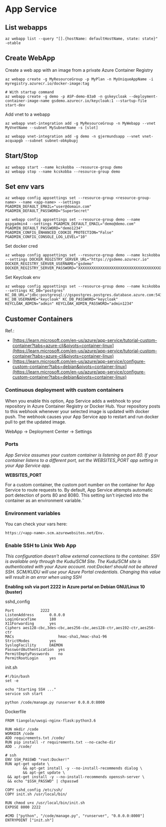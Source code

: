 # App Service
## List webapps
```
az webapp list --query "[].{hostName: defaultHostName, state: state}" -otable
```

## Create WebApp
Create a web app with an image from a private Azure Container Registry
```
az webapp create -g MyResourceGroup -p MyPlan -n MyUniqueAppName -i myregistry.azurecr.io/docker-image:tag

# With startup command
az webapp create -g demo -p ASP-demo-83a0 -n gskeycloak --deployment-container-image-name gsdemo.azurecr.io/keycloak:1 --startup-file start-dev
```

Add vnet to a webapp
```
az webapp vnet-integration add -g MyResourceGroup -n MyWebapp --vnet MyVnetName --subnet MySubnetName -s [slot]

az webapp vnet-integration add -g demo -n gjermundsapp --vnet vnet-acquapgb --subnet subnet-obkpbupj
```

## Start/Stop
```
az webapp start --name kcskobba --resource-group demo
az webapp stop --name kcskobba --resource-group demo
```

## Set env vars
```
az webapp config appsettings set --resource-group <resource-group-name> --name <app-name> --settings PGADMIN_DEFAULT_EMAIL="user@domain.com" PGADMIN_DEFAULT_PASSWORD="SuperSecret"

az webapp config appsettings set --resource-group demo --name gspgadmin4 --settings PGADMIN_DEFAULT_EMAIL="demo@demo.com" PGADMIN_DEFAULT_PASSWORD="demo1234" PGADMIN_CONFIG_ENHANCED_COOKIE_PROTECTION="False" PGADMIN_CONFIG_CONSOLE_LOG_LEVEL="10"
```

Set docker cred
```
az webapp config appsettings set --resource-group demo --name kcskobba --settings DOCKER_REGISTRY_SERVER_URL="https://gsdemo.azurecr.io" DOCKER_REGISTRY_SERVER_USERNAME="gsdemo" DOCKER_REGISTRY_SERVER_PASSWORD="XXXXXXXXXXXXXXXXXXXXXXXXXXXXXXXXXXXXXXXXXX"
```

Set Keycloak env
```
az webapp config appsettings set --resource-group demo --name kcskobba --settings KC_DB="postgres" KC_DB_URL="jdbc:postgresql://gspostgres.postgres.database.azure.com:5432/keycloak" KC_DB_USERNAME="keycloak" KC_DB_PASSWORD="keycloak" KEYCLOAK_ADMIN="admin" KEYCLOAK_ADMIN_PASSWORD="admin1234"
```

## Customer Containers
Ref.: 
* [https://learn.microsoft.com/en-us/azure/app-service/tutorial-custom-container?tabs=azure-cli&pivots=container-linux](https://learn.microsoft.com/en-us/azure/app-service/tutorial-custom-container?tabs=azure-cli&pivots=container-linux)
* [https://learn.microsoft.com/en-us/azure/app-service/configure-custom-container?tabs=debian&pivots=container-linux](https://learn.microsoft.com/en-us/azure/app-service/configure-custom-container?tabs=debian&pivots=container-linux)

### Continuous deployment with custom containers
When you enable this option, App Service adds a webhook to your repository in Azure Container Registry or Docker Hub. Your repository posts to this webhook whenever your selected image is updated with docker push. The webhook causes your App Service app to restart and run docker pull to get the updated image.

WebApp -> Deployment Center -> Settings

### Ports
_App Service assumes your custom container is listening on port 80. If your container listens to a different port, set the WEBSITES_PORT app setting in your App Service app._

__WEBSITES_PORT__

For a custom container, the custom port number on the container for App Service to route requests to. By default, App Service attempts automatic port detection of ports 80 and 8080. This setting isn't injected into the container as an environment variable.¨

### Environment variables
You can check your vars here:
```
https://<app-name>.scm.azurewebsites.net/Env.
```

### Enable SSH to Linix Web App

_This configuration doesn't allow external connections to the container. SSH is available only through the Kudu/SCM Site. The Kudu/SCM site is authenticated with your Azure account. root:Docker! should not be altered SSH. SCM/KUDU will use your Azure Portal credentials. Changing this value will result in an error when using SSH_

__Enabling ssh via port 2222 in Azure portal on Debian GNU/Linux 10 (buster)__

sshd_config
```
Port 			2222
ListenAddress 		0.0.0.0
LoginGraceTime 		180
X11Forwarding 		yes
Ciphers aes128-cbc,3des-cbc,aes256-cbc,aes128-ctr,aes192-ctr,aes256-ctr
MACs                    hmac-sha1,hmac-sha1-96
StrictModes 		yes
SyslogFacility 		DAEMON
PasswordAuthentication 	yes
PermitEmptyPasswords 	no
PermitRootLogin 	yes
```

init.sh
```
#!/bin/bash
set -e

echo "Starting SSH ..."
service ssh start

python /code/manage.py runserver 0.0.0.0:8000
```
Dockerfile
```
FROM tiangolo/uwsgi-nginx-flask:python3.6

RUN mkdir /code
WORKDIR /code
ADD requirements.txt /code/
RUN pip install -r requirements.txt --no-cache-dir
ADD . /code/

# ssh
ENV SSH_PASSWD "root:Docker!"
RUN apt-get update \
        && apt-get install -y --no-install-recommends dialog \
        && apt-get update \
 && apt-get install -y --no-install-recommends openssh-server \
 && echo "$SSH_PASSWD" | chpasswd 

COPY sshd_config /etc/ssh/
COPY init.sh /usr/local/bin/

RUN chmod u+x /usr/local/bin/init.sh
EXPOSE 8000 2222

#CMD ["python", "/code/manage.py", "runserver", "0.0.0.0:8000"]
ENTRYPOINT ["init.sh"]
```
